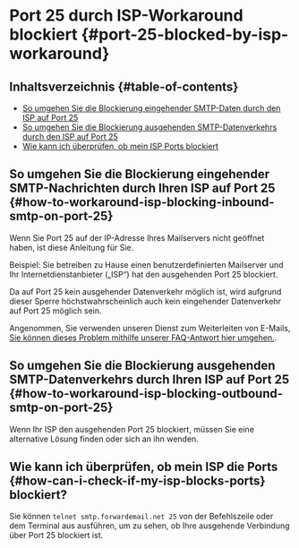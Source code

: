 # Port 25 durch ISP-Workaround blockiert {#port-25-blocked-by-isp-workaround}

## Inhaltsverzeichnis {#table-of-contents}

* [So umgehen Sie die Blockierung eingehender SMTP-Daten durch den ISP auf Port 25](#how-to-workaround-isp-blocking-inbound-smtp-on-port-25)
* [So umgehen Sie die Blockierung ausgehenden SMTP-Datenverkehrs durch den ISP auf Port 25](#how-to-workaround-isp-blocking-outbound-smtp-on-port-25)
* [Wie kann ich überprüfen, ob mein ISP Ports blockiert](#how-can-i-check-if-my-isp-blocks-ports)

## So umgehen Sie die Blockierung eingehender SMTP-Nachrichten durch Ihren ISP auf Port 25 {#how-to-workaround-isp-blocking-inbound-smtp-on-port-25}

Wenn Sie Port 25 auf der IP-Adresse Ihres Mailservers nicht geöffnet haben, ist diese Anleitung für Sie.

Beispiel: Sie betreiben zu Hause einen benutzerdefinierten Mailserver und Ihr Internetdienstanbieter („ISP“) hat den ausgehenden Port 25 blockiert.

Da auf Port 25 kein ausgehender Datenverkehr möglich ist, wird aufgrund dieser Sperre höchstwahrscheinlich auch kein eingehender Datenverkehr auf Port 25 möglich sein.

Angenommen, Sie verwenden unseren Dienst zum Weiterleiten von E-Mails, [Sie können dieses Problem mithilfe unserer FAQ-Antwort hier umgehen.](/faq#can-i-forward-emails-to-ports-other-than-25-eg-if-my-isp-has-blocked-port-25).

## So umgehen Sie die Blockierung ausgehenden SMTP-Datenverkehrs durch Ihren ISP auf Port 25 {#how-to-workaround-isp-blocking-outbound-smtp-on-port-25}

Wenn Ihr ISP den ausgehenden Port 25 blockiert, müssen Sie eine alternative Lösung finden oder sich an ihn wenden.

## Wie kann ich überprüfen, ob mein ISP die Ports {#how-can-i-check-if-my-isp-blocks-ports} blockiert?

Sie können `telnet smtp.forwardemail.net 25` von der Befehlszeile oder dem Terminal aus ausführen, um zu sehen, ob Ihre ausgehende Verbindung über Port 25 blockiert ist.